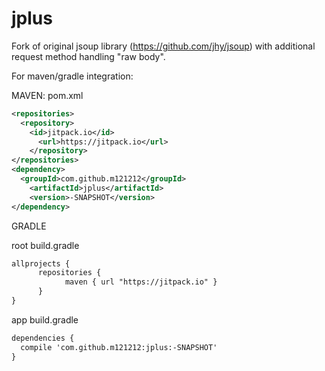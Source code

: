 # jplus
Fork of original jsoup library (https://github.com/jhy/jsoup) with additional request method handling "raw body".

For maven/gradle integration:

MAVEN: pom.xml
```xml
<repositories>
  <repository>
    <id>jitpack.io</id>
	  <url>https://jitpack.io</url>
	</repository>
</repositories>
<dependency>
  <groupId>com.github.m121212</groupId>
	<artifactId>jplus</artifactId>
	<version>-SNAPSHOT</version>
</dependency>
```

GRADLE

root build.gradle
```xml
allprojects {
	  repositories {
			maven { url "https://jitpack.io" }
	  }
}
```

app build.gradle
```xml
dependencies {
  compile 'com.github.m121212:jplus:-SNAPSHOT'
}
```
	
